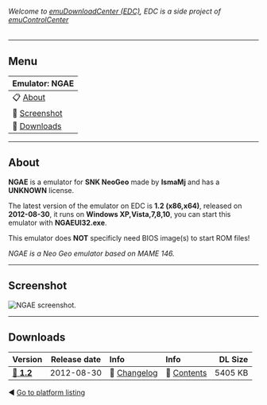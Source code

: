 ###### Welcome to [emuDownloadCenter (EDC)](https://github.com/PhoenixInteractiveNL/emuDownloadCenter/wiki/), EDC is a side project of [emuControlCenter](https://github.com/PhoenixInteractiveNL/emuControlCenter/wiki/)
***
## Menu
| **Emulator: NGAE** |
|:---------|
| :clipboard: [About](#about) |
| :sunrise: [Screenshot](#screenshot) |
| :floppy_disk: [Downloads](#downloads) |
***
## About
**NGAE** is a emulator for **SNK NeoGeo** made by **IsmaMj** and has a **UNKNOWN** license.

The latest version of the emulator on EDC is **1.2 (x86,x64)**, released on **2012-08-30**, it runs on **Windows XP,Vista,7,8,10**, you can start this emulator with **NGAEUI32.exe**.

This emulator does **NOT** specificly need BIOS image(s) to start ROM files!

_NGAE is a Neo Geo emulator based on MAME 146._
***
## Screenshot
![](https://raw.githubusercontent.com/PhoenixInteractiveNL/emuDownloadCenter/master/hooks/ngae/screen.jpg "NGAE screenshot.")
***
## Downloads
| Version  | Release date  | Info       | Info       | DL Size    |
|:---------|:-------------:|:-----------|:-----------|-----------:|
| [:floppy_disk: **1.2**](https://github.com/PhoenixInteractiveNL/edc-repo0004/raw/master/ngae/1.2.7z) | 2012-08-30 | :page_facing_up: [Changelog](https://github.com/PhoenixInteractiveNL/edc-repo0004/blob/master/ngae/1.2_changelog.txt) | :mag_right: [Contents](https://github.com/PhoenixInteractiveNL/edc-repo0004/blob/master/ngae/1.2_contents.txt) | 5405 KB |

:arrow_backward: [Go to platform listing](https://github.com/PhoenixInteractiveNL/emuDownloadCenter/wiki/EDC-Platform-List)

